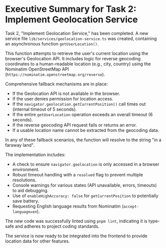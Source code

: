 # Executive Summary for Task 2: Implement Geolocation Service

Task 2, "Implement Geolocation Service," has been completed. A new service file `lib/services/geolocation-service.ts` was created, containing an asynchronous function `getUserLocation()`. 

This function attempts to retrieve the user's current location using the browser's Geolocation API. It includes logic for reverse geocoding coordinates to a human-readable location (e.g., city, country) using the Nominatim OpenStreetMap API (`https://nominatim.openstreetmap.org/reverse`).

Comprehensive fallback mechanisms are in place:
- If the Geolocation API is not available in the browser.
- If the user denies permission for location access.
- If the `navigator.geolocation.getCurrentPosition()` call times out (internal timeout of 5 seconds).
- If the entire `getUserLocation` operation exceeds an overall timeout (6 seconds).
- If the reverse geocoding API request fails or returns an error.
- If a usable location name cannot be extracted from the geocoding data.

In any of these fallback scenarios, the function will resolve to the string "in a faraway land".

The implementation includes:
- A check to ensure `navigator.geolocation` is only accessed in a browser environment.
- Robust timeout handling with a `resolved` flag to prevent multiple resolutions.
- Console warnings for various states (API unavailable, errors, timeouts) to aid debugging.
- Use of `enableHighAccuracy: false` for `getCurrentPosition` to potentially save battery.
- Requesting English language results from Nominatim (`accept-language=en`).

The new code was successfully linted using `pnpm lint`, indicating it is type-safe and adheres to project coding standards.

The service is now ready to be integrated into the frontend to provide location data for other features. 
